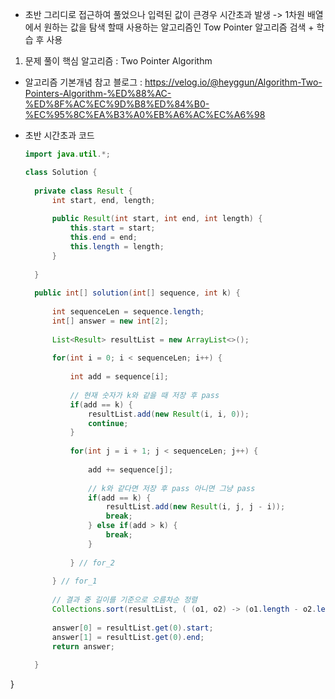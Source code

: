 - 초반 그리디로 접근하여 풀었으나 입력된 값이 큰경우 시간초과 발생
-> 1차원 배열에서 원하는 값을 탐색 할때 사용하는 알고리즘인 Tow Pointer 알고리즘 검색 + 학습 후 사용

1. 문제 풀이 핵심 알고리즘 : Two Pointer Algorithm
- 알고리즘 기본개념 참고 블로그 : https://velog.io/@heyggun/Algorithm-Two-Pointers-Algorithm-%ED%88%AC-%ED%8F%AC%EC%9D%B8%ED%84%B0-%EC%95%8C%EA%B3%A0%EB%A6%AC%EC%A6%98

- 초반 시간초과 코드
  ```java
  import java.util.*;

  class Solution {
    
    private class Result {
		int start, end, length;
		
		public Result(int start, int end, int length) {
			this.start = start;
			this.end = end;
			this.length = length;
		}
		
	}
    
    public int[] solution(int[] sequence, int k) {
        
        int sequenceLen = sequence.length;
        int[] answer = new int[2];
        
        List<Result> resultList = new ArrayList<>();
        
        for(int i = 0; i < sequenceLen; i++) {
        	
        	int add = sequence[i];
        	
        	// 현재 숫자가 k와 같을 때 저장 후 pass
        	if(add == k) {
        		resultList.add(new Result(i, i, 0));
        		continue;
        	}
        	
        	for(int j = i + 1; j < sequenceLen; j++) {
        		
        		add += sequence[j];
        		
        		// k와 같다면 저장 후 pass 아니면 그냥 pass
        		if(add == k) {
        			resultList.add(new Result(i, j, j - i));
        			break;
        		} else if(add > k) {
        			break;
        		}
        		
        	} // for_2
        	
        } // for_1
        
    	// 결과 중 길이를 기준으로 오름차순 정렬
    	Collections.sort(resultList, ( (o1, o2) -> (o1.length - o2.length) ));
    	
    	answer[0] = resultList.get(0).start;
    	answer[1] = resultList.get(0).end;
        return answer;
        
    }
}
```
